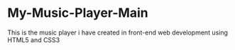 # My-Music-Player-Main
This is the music player i have created in front-end web development using HTML5 and CSS3
